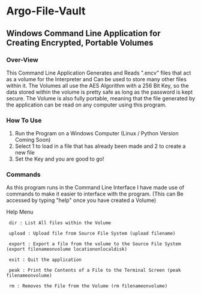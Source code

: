 # Argo-File-Vault
## Windows Command Line Application for Creating Encrypted, Portable Volumes
### Over-View
This Command Line Application Generates and Reads ".encv" files that act as a volume for the Interpreter and Can be used to store many other files within it.
The Volumes all use the AES Algorithm with a 256 Bit Key, so the data stored within the volume is pretty safe as long as the password is kept secure.
The Volume is also fully portable, meaning that the file generated by the application can be read on any computer using this program.

### How To Use
1. Run the Program on a Windows Computer (Linux / Python Version Coming Soon)
2. Select 1 to load in a file that has already been made and 2 to create a new file
3. Set the Key and you are good to go!

### Commands
As this program runs in the Command Line Interface I have made use of commands to make it easier to interface with the program.
(This can Be accessed by typing "help" once you have created a Volume)

Help Menu

     dir : List All files within the Volume
     
     upload : Upload file from Source File System (upload filename)
     
     export : Export a file from the volume to the Source File System (export filenameonvolume locationonlocaldisk)
     
     exit : Quit the application
     
     peak : Print the Contents of a File to the Terminal Screen (peak filenameonvolume)
     
     rm : Removes the File from the Volume (rm filenameonvolume)
